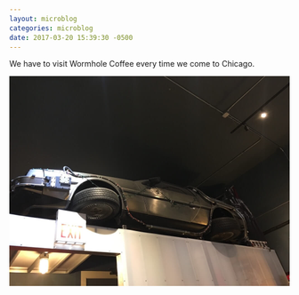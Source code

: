 ```yaml
---
layout: microblog
categories: microblog
date: 2017-03-20 15:39:30 -0500
---
```


We have to visit Wormhole Coffee every time we come to Chicago. 

![](/assets/img/Delorean.jpg)